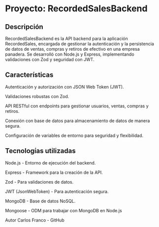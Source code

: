 # Proyecto: RecordedSalesBackend

## Descripción

RecordedSalesBackend es la API backend para la aplicación RecordedSales, encargada de gestionar la autenticación y la persistencia de datos de ventas, compras y retiros de efectivo en una empresa panadera. Se desarrolló con Node.js y Express, implementando validaciones con Zod y seguridad con JWT.

## Características

Autenticación y autorización con JSON Web Token (JWT).

Validaciones robustas con Zod.

API RESTful con endpoints para gestionar usuarios, ventas, compras y retiros.

Conexión con base de datos para almacenamiento de datos de manera segura.

Configuración de variables de entorno para seguridad y flexibilidad.


## Tecnologías utilizadas

Node.js - Entorno de ejecución del backend.

Express - Framework para la creación de la API.

Zod - Para validaciones de datos.

JWT (JsonWebToken) - Para autenticación segura.

MongoDB - Base de datos NoSQL.

Mongoose - ODM para trabajar con MongoDB en Node.js


Autor
Carlos Franco - GitHub
